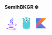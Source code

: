 ### SemihBKGR ❄️

<div style="display: inline">
<img src="./resources/java.svg?raw=true" width="45px">
<img src="./resources/golang.svg?raw=true" width="45px">
<img src="./resources/kotlin.svg?raw=true" width="45px">
</div>

